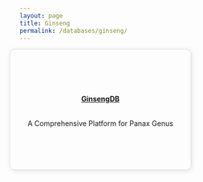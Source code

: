 ```yaml
---
layout: page
title: Ginseng
permalink: /databases/ginseng/
---
```


<section id="programs" class="programs">
    <div class="container">
        <div id="Ginseng" class="custom-row">
                <div class="custom-box">
                    <h4><a href="https://balalab-skku.org/Ginseng2/" target="_blank" rel="noopener noreferrer">GinsengDB</a></h4>
                    <p>A Comprehensive Platform for Panax Genus</p>
                </div>
        </div>
    </div>
</section>

<style>
    .programs .container {
        display: flex;
        flex-direction: column;
        align-items: flex-start;
    }

    h1 {
        text-align: left;
        margin-bottom: 20px;
    }

    .custom-box {
        width: 320px;
        height: 200px;
        padding: 20px;
        border: 1px solid #ddd;
        border-radius: 10px;
        box-shadow: 2px 2px 10px rgba(0, 0, 0, 0.1);
        text-align: center;
        display: flex;
        flex-direction: column;
        justify-content: center;
        align-items: center;
    }

    .custom-row {
        display: flex;
        gap: 40px;
        margin-left: -20px;
    }
</style>
